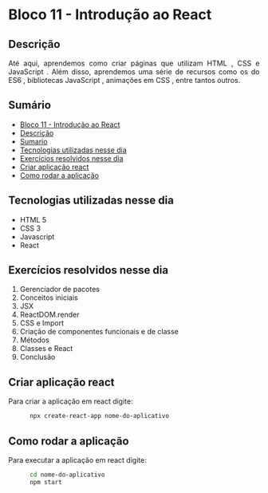 # Bloco 11 - Introdução ao React

## Descrição
<p align="justify">
      Até aqui, aprendemos como criar páginas que utilizam HTML , CSS e JavaScript . Além disso, aprendemos uma série de recursos como os do ES6 , bibliotecas JavaScript , animações em CSS , entre tantos outros.
</p>


## Sumário
- [Bloco 11 - Introdução ao React](#bloco-11---introdução-ao-react)
- [Descrição](#descrição)
- [Sumario](#sumário)
- [Tecnologias utilizadas nesse dia](#tecnologias-utilizadas-nesse-dia)
- [Exercícios resolvidos nesse dia](#exercícios-resolvidos-nesse-dia)
- [Criar aplicação react](#criar-aplicação-react)
- [Como rodar a aplicação](#como-rodar-a-aplicação)

## Tecnologias utilizadas nesse dia
- HTML 5
- CSS 3
- Javascript
- React

## Exercícios resolvidos nesse dia
1. Gerenciador de pacotes
2. Conceitos iniciais
3. JSX
4. ReactDOM.render
5. CSS e Import
6. Criação de componentes funcionais e de classe
7. Métodos
8. Classes e React
9. Conclusão

## Criar aplicação react
<p align="justify">
      Para criar a aplicação em react digite:
</p>

```bash
      npx create-react-app nome-do-aplicativo
```

## Como rodar a aplicação
<p align="justify">
      Para executar a aplicação em react digite:
</p>

```bash
      cd nome-do-aplicativo
      npm start
```